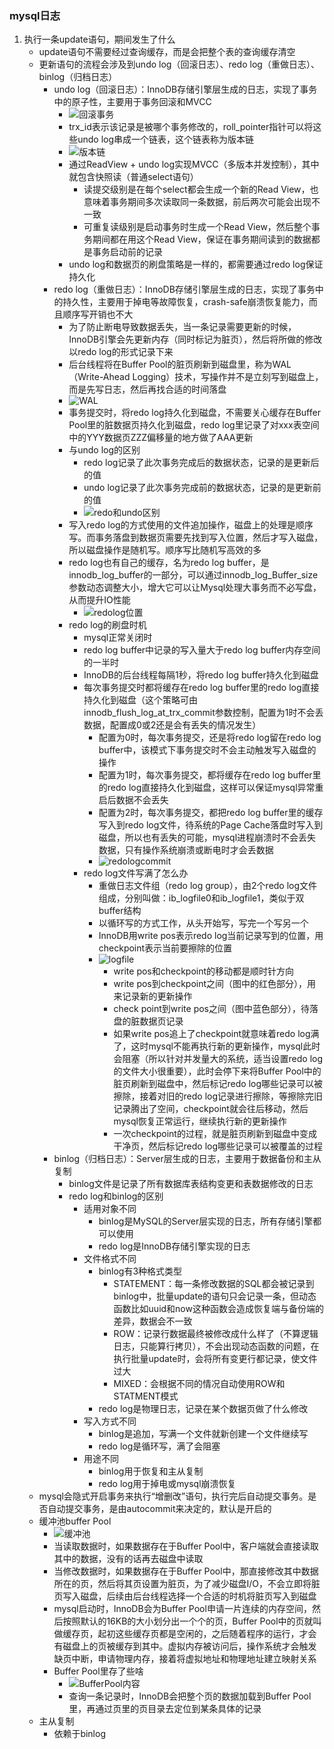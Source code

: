 ### mysql日志
1. 执行一条update语句，期间发生了什么
    + update语句不需要经过查询缓存，而是会把整个表的查询缓存清空
    + 更新语句的流程会涉及到undo log（回滚日志）、redo log（重做日志）、binlog（归档日志）
      + undo log（回滚日志）：InnoDB存储引擎层生成的日志，实现了事务中的原子性，主要用于事务回滚和MVCC
        + ![回滚事务](/interview/mysql/img/回滚事务.webp.png)
        + trx_id表示该记录是被哪个事务修改的，roll_pointer指针可以将这些undo log串成一个链表，这个链表称为版本链
        + ![版本链](/interview/mysql/img/版本链.webp.png)
        + 通过ReadView + undo log实现MVCC（多版本并发控制），其中就包含快照读（普通select语句）
          + 读提交级别是在每个select都会生成一个新的Read View，也意味着事务期间多次读取同一条数据，前后两次可能会出现不一致
          + 可重复读级别是启动事务时生成一个Read View，然后整个事务期间都在用这个Read View，保证在事务期间读到的数据都是事务启动前的记录
        + undo log和数据页的刷盘策略是一样的，都需要通过redo log保证持久化
      + redo log（重做日志）：InnoDB存储引擎层生成的日志，实现了事务中的持久性，主要用于掉电等故障恢复，crash-safe崩溃恢复能力，而且顺序写开销也不大
        + 为了防止断电导致数据丢失，当一条记录需要更新的时候，InnoDB引擎会先更新内存（同时标记为脏页），然后将所做的修改以redo log的形式记录下来
        + 后台线程将在Buffer Pool的脏页刷新到磁盘里，称为WAL（Write-Ahead Logging）技术，写操作并不是立刻写到磁盘上，而是先写日志，然后再找合适的时间落盘
        + ![WAL](/interview/mysql/img/wal.webp.png)
        + 事务提交时，将redo log持久化到磁盘，不需要关心缓存在Buffer Pool里的脏数据页持久化到磁盘，redo log里记录了对xxx表空间中的YYY数据页ZZZ偏移量的地方做了AAA更新
        + 与undo log的区别
          + redo log记录了此次事务完成后的数据状态，记录的是更新后的值
          + undo log记录了此次事务完成前的数据状态，记录的是更新前的值
          + ![redo和undo区别](/interview/mysql/img/事务恢复.webp.png)
        + 写入redo log的方式使用的文件追加操作，磁盘上的处理是顺序写。而事务落盘到数据页需要先找到写入位置，然后才写入磁盘，所以磁盘操作是随机写。顺序写比随机写高效的多
        + redo log也有自己的缓存，名为redo log buffer，是innodb_log_buffer的一部分，可以通过innodb_log_Buffer_size参数动态调整大小，增大它可以让Mysql处理大事务而不必写盘，从而提升IO性能
          + ![redolog位置](/interview/mysql/img/redologbuf.webp.png)
        + redo log的刷盘时机
          + mysql正常关闭时
          + redo log buffer中记录的写入量大于redo log buffer内存空间的一半时
          + InnoDB的后台线程每隔1秒，将redo log buffer持久化到磁盘
          + 每次事务提交时都将缓存在redo log buffer里的redo log直接持久化到磁盘（这个策略可由innodb_flush_log_at_trx_commit参数控制，配置为1时不会丢数据，配置成0或2还是会有丢失的情况发生）
            + 配置为0时，每次事务提交，还是将redo log留在redo log buffer中，该模式下事务提交时不会主动触发写入磁盘的操作
            + 配置为1时，每次事务提交，都将缓存在redo log buffer里的redo log直接持久化到磁盘，这样可以保证mysql异常重启后数据不会丢失
            + 配置为2时，每次事务提交，都把redo log buffer里的缓存写入到redo log文件，待系统的Page Cache落盘时写入到磁盘，所以也有丢失的可能，mysql进程崩溃时不会丢失数据，只有操作系统崩溃或断电时才会丢数据
            + ![redologcommit](/interview/mysql/img/innodb_flush_log_at_trx_commit.drawio.webp.png)
          + redo log文件写满了怎么办
            + 重做日志文件组（redo log group），由2个redo log文件组成，分别叫做：ib_logfile0和ib_logfile1，类似于双buffer结构
            + 以循环写的方式工作，从头开始写，写完一个写另一个
            + InnoDB用write pos表示redo log当前记录写到的位置，用checkpoint表示当前要擦除的位置
            + ![logfile](/interview/mysql/img/checkpoint.png)
              + write pos和checkpoint的移动都是顺时针方向
              + write pos到checkpoint之间（图中的红色部分），用来记录新的更新操作
              + check point到write pos之间（图中蓝色部分），待落盘的脏数据页记录
              + 如果write pos追上了checkpoint就意味着redo log满了，这时mysql不能再执行新的更新操作，mysql此时会阻塞（所以针对并发量大的系统，适当设置redo log的文件大小很重要），此时会停下来将Buffer Pool中的脏页刷新到磁盘中，然后标记redo log哪些记录可以被擦除，接着对旧的redo log记录进行擦除，等擦除完旧记录腾出了空间，checkpoint就会往后移动，然后mysql恢复正常运行，继续执行新的更新操作
              + 一次checkpoint的过程，就是脏页刷新到磁盘中变成干净页，然后标记redo log哪些记录可以被覆盖的过程
      + binlog（归档日志）：Server层生成的日志，主要用于数据备份和主从复制
        + binlog文件是记录了所有数据库表结构变更和表数据修改的日志
        + redo log和binlog的区别
          + 适用对象不同
             + binlog是MySQL的Server层实现的日志，所有存储引擎都可以使用
             + redo log是InnoDB存储引擎实现的日志
          + 文件格式不同
             + binlog有3种格式类型
               + STATEMENT：每一条修改数据的SQL都会被记录到binlog中，批量update的语句只会记录一条，但动态函数比如uuid和now这种函数会造成恢复端与备份端的差异，数据会不一致
               + ROW：记录行数据最终被修改成什么样了（不算逻辑日志，只能算行拷贝），不会出现动态函数的问题，在执行批量update时，会将所有变更行都记录，使文件过大
               + MIXED：会根据不同的情况自动使用ROW和STATMENT模式
             + redo log是物理日志，记录在某个数据页做了什么修改
          + 写入方式不同
            + binlog是追加，写满一个文件就新创建一个文件继续写
            + redo log是循环写，满了会阻塞
          + 用途不同
            + binlog用于恢复和主从复制
            + redo log用于掉电或mysql崩溃恢复
    + mysql会隐式开启事务来执行“增删改”语句，执行完后自动提交事务。是否自动提交事务，是由autocommit来决定的，默认是开启的
    + 缓冲池buffer Pool
      + ![缓冲池](/interview/mysql/img/缓冲池.drawio.webp.png)
      + 当读取数据时，如果数据存在于Buffer Pool中，客户端就会直接读取其中的数据，没有的话再去磁盘中读取
      + 当修改数据时，如果数据存在于Buffer Pool中，那直接修改其中数据所在的页，然后将其页设置为脏页，为了减少磁盘I/O，不会立即将脏页写入磁盘，后续由后台线程选择一个合适的时机将脏页写入到磁盘
      + mysql启动时，InnoDB会为Buffer Pool申请一片连续的内存空间，然后按照默认的16KB的大小划分出一个个的页，Buffer Pool中的页就叫做缓存页，起初这些缓存页都是空闲的，之后随着程序的运行，才会有磁盘上的页被缓存到其中。虚拟内存被访问后，操作系统才会触发缺页中断，申请物理内存，接着将虚拟地址和物理地址建立映射关系
      + Buffer Pool里存了些啥
        + ![BufferPool内容](/interview/mysql/img/bufferpool内容.drawio.webp.png)
        + 查询一条记录时，InnoDB会把整个页的数据加载到Buffer Pool里，再通过页里的页目录去定位到某条具体的记录
    + 主从复制
      + 依赖于binlog